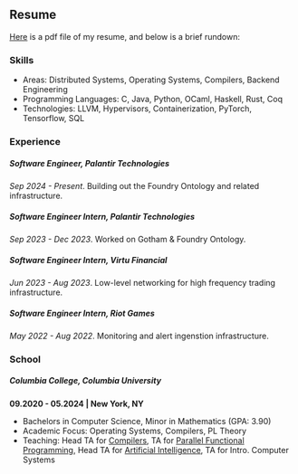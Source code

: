 ## Resume
[Here](chris_yoon.pdf) is a pdf file of my resume, and below is a brief rundown:


### Skills
- Areas: Distributed Systems, Operating Systems, Compilers, Backend Engineering
- Programming Languages: C, Java, Python, OCaml, Haskell, Rust, Coq
- Technologies: LLVM, Hypervisors, Containerization, PyTorch, Tensorflow, SQL


### Experience
##### Software Engineer, Palantir Technologies
*Sep 2024 - Present*. Building out the Foundry Ontology and related infrastructure.

##### Software Engineer Intern, Palantir Technologies
*Sep 2023 - Dec 2023*. Worked on Gotham & Foundry Ontology.

##### Software Engineer Intern, Virtu Financial
*Jun 2023 - Aug 2023*. Low-level networking for high frequency trading infrastructure.

##### Software Engineer Intern, Riot Games 
*May 2022 - Aug 2022*. Monitoring and alert ingenstion infrastructure.


### School
##### Columbia College, Columbia University
**09.2020 - 05.2024 | New York, NY**
- Bachelors in Computer Science, Minor in Mathematics (GPA: 3.90)
- Academic Focus: Operating Systems, Compilers, PL Theory
- Teaching: Head TA for [Compilers](https://verigu.github.io/4115Spring2024/), TA for [Parallel Functional Programming](https://www.cs.columbia.edu/~sedwards/classes/2022/4995-fall/index.html), Head TA for [Artificial Intelligence](https://tonydear.com/teaching/coms4701), TA for Intro. Computer Systems
